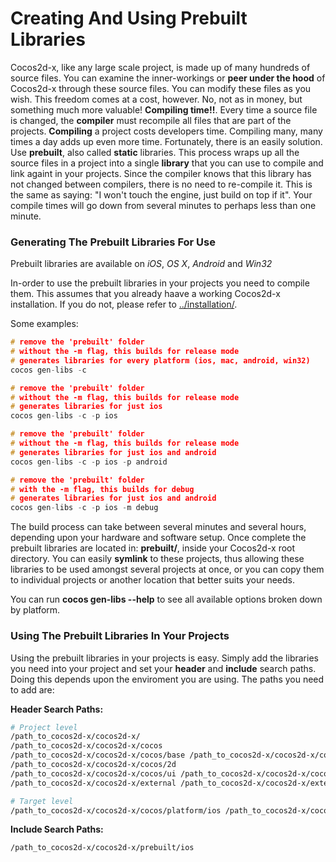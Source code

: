 # Creating And Using Prebuilt Libraries
Cocos2d-x, like any large scale project, is made up of many hundreds of source files. You can examine the inner-workings or __peer under the hood__ of Cocos2d-x through these source files. You can modify these files as you wish. This freedom comes at a cost, however. No, not as in money, but something much more valuable! __Compiling time!!__. Every time a source file is changed, the __compiler__ must recompile all files that are part of the projects. __Compiling__ a project costs developers time. Compiling many, many times a day adds up even more time. Fortunately, there is an easily solution. Use __prebuilt__, also called __static__ libraries. This process wraps up all the source files in a project into a single __library__ that you can use to compile and link againt in your projects. Since the compiler knows that this library has not changed between compilers, there is no need to re-compile it. This is the same as saying: "I won't touch the engine, just build on top if it". Your compile times will go down from several minutes to perhaps less than one minute.

### Generating The Prebuilt Libraries For Use
Prebuilt libraries are available on *iOS*, *OS X*, *Android* and *Win32*

In-order to use the prebuilt libraries in your projects you need to compile them. This assumes that you already haave a working Cocos2d-x installation. If you do not, please refer to [../installation/]().

Some examples:
```cpp
# remove the 'prebuilt' folder
# without the -m flag, this builds for release mode
# generates libraries for every platform (ios, mac, android, win32)
cocos gen-libs -c

# remove the 'prebuilt' folder
# without the -m flag, this builds for release mode
# generates libraries for just ios
cocos gen-libs -c -p ios

# remove the 'prebuilt' folder
# without the -m flag, this builds for release mode
# generates libraries for just ios and android
cocos gen-libs -c -p ios -p android

# remove the 'prebuilt' folder
# with the -m flag, this builds for debug
# generates libraries for just ios and android
cocos gen-libs -c -p ios -m debug
```

The build process can take between several minutes and several hours, depending upon your hardware and software setup. Once complete the prebuilt libraries are located in: __prebuilt/__, inside your Cocos2d-x root directory. You can easily __symlink__ to these projects, thus allowing these libraries to be used amongst several projects at once, or you can copy them to individual projects or another location that better suits your needs.

You can run __cocos gen-libs --help__ to see all available options broken down by platform.

### Using The Prebuilt Libraries In Your Projects
Using the prebuilt libraries in your projects is easy. Simply add the libraries you need into your project and set your __header__ and __include__ search paths. Doing this depends upon the enviroment you are using. The paths you need to add are:

__Header Search Paths:__
```sh
# Project level
/path_to_cocos2d-x/cocos2d-x/
/path_to_cocos2d-x/cocos2d-x/cocos
/path_to_cocos2d-x/cocos2d-x/cocos/base /path_to_cocos2d-x/cocos2d-x/cocos/physics /path_to_cocos2d-x/cocos2d-x/cocos/math
/path_to_cocos2d-x/cocos2d-x/cocos/2d
/path_to_cocos2d-x/cocos2d-x/cocos/ui /path_to_cocos2d-x/cocos2d-x/cocos/network /path_to_cocos2d-x/cocos2d-x/cocos/audio/include /path_to_cocos2d-x/cocos2d-x/cocos/editor-support /path_to_cocos2d-x/cocos2d-x/extensions
/path_to_cocos2d-x/cocos2d-x/external /path_to_cocos2d-x/cocos2d-x/external/chipmunk/include/chipmunk

# Target level
/path_to_cocos2d-x/cocos2d-x/cocos/platform/ios /path_to_cocos2d-x/cocos2d-x/cocos/platform/ios/Simulation
```

__Include Search Paths:__
```sh
/path_to_cocos2d-x/cocos2d-x/prebuilt/ios
```
